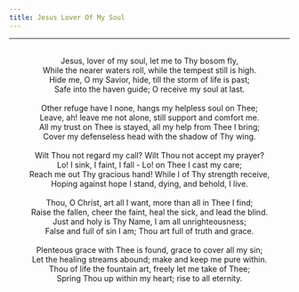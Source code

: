 ```yaml
---
title: Jesus Lover Of My Soul
---
```


---
<center>
<br/>
Jesus, lover of my soul, let me to Thy bosom fly,<br/>
While the nearer waters roll, while the tempest still is high.<br/>
Hide me, O my Savior, hide, till the storm of life is past;<br/>
Safe into the haven guide; O receive my soul at last.<br/>
<br/>
Other refuge have I none, hangs my helpless soul on Thee;<br/>
Leave, ah! leave me not alone, still support and comfort me.<br/>
All my trust on Thee is stayed, all my help from Thee I bring;<br/>
Cover my defenseless head with the shadow of Thy wing.<br/>
<br/>
Wilt Thou not regard my call? Wilt Thou not accept my prayer?<br/>
Lo! I sink, I faint, I fall - Lo! on Thee I cast my care;<br/>
Reach me out Thy gracious hand! While I of Thy strength receive,<br/>
Hoping against hope I stand, dying, and behold, I live.<br/>
<br/>
Thou, O Christ, art all I want, more than all in Thee I find;<br/>
Raise the fallen, cheer the faint, heal the sick, and lead the blind.<br/>
Just and holy is Thy Name, I am all unrighteousness;<br/>
False and full of sin I am; Thou art full of truth and grace.<br/>
<br/>
Plenteous grace with Thee is found, grace to cover all my sin;<br/>
Let the healing streams abound; make and keep me pure within.<br/>
Thou of life the fountain art, freely let me take of Thee;<br/>
Spring Thou up within my heart; rise to all eternity.<br/>

</center>